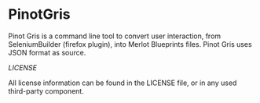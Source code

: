 PinotGris
=========

Pinot Gris is a command line tool to convert user interaction, from  SeleniumBuilder (firefox plugin), into Merlot Blueprints files.
Pinot Gris uses JSON format as source.


*LICENSE*

All license information  can be found in the LICENSE file, or in any used third-party component.